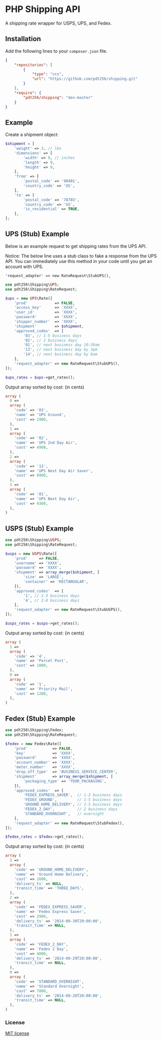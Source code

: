 PHP Shipping API
================

A shipping rate wrapper for USPS, UPS, and Fedex.

## Installation

Add the following lines to your ``composer.json`` file.

```JSON
{
	"repositories": [
		{
			"type": "vcs",
			"url": "https://github.com/pdt256/shipping.git"
		}
	],
	"require": {
		"pdt256/shipping": "dev-master"
	}
}
```

## Example

Create a shipment object:

```php
$shipment = [
	'weight' => 3, // lbs
	'dimensions' => [
		'width' => 9, // inches
		'length' => 9,
		'height' => 9,
	],
	'from' => [
		'postal_code' => '90401',
		'country_code' => 'US',
	],
	'to' => [
		'postal_code' => '78703',
		'country_code' => 'US',
		'is_residential' => TRUE,
	],
];
```

## UPS (Stub) Example

Below is an example request to get shipping rates from the UPS API. 

Notice: The below line uses a stub class to fake a response from the UPS API.
You can immediately use this method in your code until you get an account with UPS.
```
'request_adapter' => new RateRequest\StubUPS(),
```

```php
use pdt256\Shipping\UPS;
use pdt256\Shipping\RateRequest;

$ups = new UPS\Rate([
	'prod'            => FALSE,
	'access_key'      => 'XXXX',
	'user_id'         => 'XXXX',
	'password'        => 'XXXX',
	'shipper_number'  => 'XXXX',
	'shipment'        => $shipment,
	'approved_codes'  => [
		'03', // 1-5 business days
		'02', // 2 business days
		'01', // next business day 10:30am
		'13', // next business day by 3pm
		'14', // next business day by 8am
	],
	'request_adapter' => new RateRequest\StubUPS(),
]);

$ups_rates = $ups->get_rates();
```

Output array sorted by cost: (in cents)

```php
array (
  0 => 
  array (
    'code' => '03',
    'name' => 'UPS Ground',
    'cost' => 1900,
  ),
  1 => 
  array (
    'code' => '02',
    'name' => 'UPS 2nd Day Air',
    'cost' => 4900,
  ),
  2 => 
  array (
    'code' => '13',
    'name' => 'UPS Next Day Air Saver',
    'cost' => 8900,
  ),
  3 => 
  array (
    'code' => '01',
    'name' => 'UPS Next Day Air',
    'cost' => 9300,
  ),
)
```

## USPS (Stub) Example

```php
use pdt256\Shipping\USPS;
use pdt256\Shipping\RateRequest;

$usps = new USPS\Rate([
	'prod'     => FALSE,
	'username' => 'XXXX',
	'password' => 'XXXX',
	'shipment' => array_merge($shipment, [
		'size' => 'LARGE',
		'container' => 'RECTANGULAR',
	]),
	'approved_codes'  => [
		'1', // 1-3 business days
		'4', // 2-8 business days
	],
	'request_adapter' => new RateRequest\StubUSPS(),
]);

$usps_rates = $usps->get_rates();
```

Output array sorted by cost: (in cents)

```php
array (
  1 => 
  array (
    'code' => '4',
    'name' => 'Parcel Post',
    'cost' => 1000,
  ),
  0 => 
  array (
    'code' => '1',
    'name' => 'Priority Mail',
    'cost' => 1200,
  ),
)
```

## Fedex (Stub) Example

```php
use pdt256\Shipping\Fedex;
use pdt256\Shipping\RateRequest;

$fedex = new Fedex\Rate([
	'prod'           => FALSE,
	'key'            => 'XXXX',
	'password'       => 'XXXX',
	'account_number' => 'XXXX',
	'meter_number'   => 'XXXX',
	'drop_off_type'  => 'BUSINESS_SERVICE_CENTER',
	'shipment'       => array_merge($shipment, [
		'packaging_type' => 'YOUR_PACKAGING',
	]),
	'approved_codes'  => [
		'FEDEX_EXPRESS_SAVER',  // 1-3 business days
		'FEDEX_GROUND',         // 1-5 business days
		'GROUND_HOME_DELIVERY', // 1-5 business days
		'FEDEX_2_DAY',          // 2 business days
		'STANDARD_OVERNIGHT',   // overnight
	],
	'request_adapter' => new RateRequest\StubFedex(),
]);

$fedex_rates = $fedex->get_rates();
```

Output array sorted by cost: (in cents)

```php
array (
  3 => 
  array (
    'code' => 'GROUND_HOME_DELIVERY',
    'name' => 'Ground Home Delivery',
    'cost' => 1600,
    'delivery_ts' => NULL,
    'transit_time' => 'THREE_DAYS',
  ),
  2 => 
  array (
    'code' => 'FEDEX_EXPRESS_SAVER',
    'name' => 'Fedex Express Saver',
    'cost' => 2900,
    'delivery_ts' => '2014-09-30T20:00:00',
    'transit_time' => NULL,
  ),
  1 => 
  array (
    'code' => 'FEDEX_2_DAY',
    'name' => 'Fedex 2 Day',
    'cost' => 4000,
    'delivery_ts' => '2014-09-29T20:00:00',
    'transit_time' => NULL,
  ),
  0 => 
  array (
    'code' => 'STANDARD_OVERNIGHT',
    'name' => 'Standard Overnight',
    'cost' => 7800,
    'delivery_ts' => '2014-09-26T20:00:00',
    'transit_time' => NULL,
  ),
)
```

### License

[MIT license](http://opensource.org/licenses/MIT)
